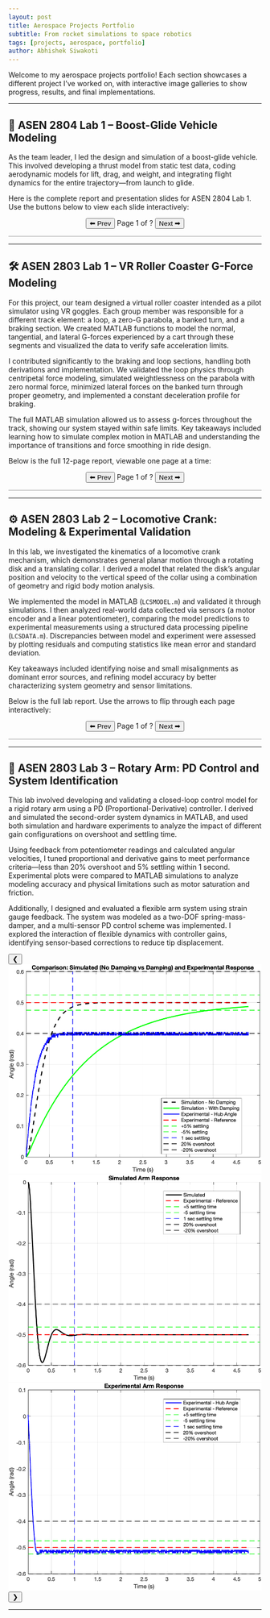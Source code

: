 ```yaml
---
layout: post
title: Aerospace Projects Portfolio
subtitle: From rocket simulations to space robotics
tags: [projects, aerospace, portfolio]
author: Abhishek Siwakoti
---
```


Welcome to my aerospace projects portfolio! Each section showcases a different project I’ve worked on, with interactive image galleries to show progress, results, and final implementations.

---

## 🚀 ASEN 2804 Lab 1 – Boost-Glide Vehicle Modeling

As the team leader, I led the design and simulation of a boost-glide vehicle. This involved developing a thrust model from static test data, coding aerodynamic models for lift, drag, and weight, and integrating flight dynamics for the entire trajectory—from launch to glide.

Here is the complete report and presentation slides for ASEN 2804 Lab 1. Use the buttons below to view each slide interactively:

<div id="pdf3-controls" style="text-align:center; margin-bottom: 1em;">
  <button onclick="prevPDFPage3()">⬅ Prev</button>
  <span>Page <span id="pdf3-page-num">1</span> of <span id="pdf3-page-count">?</span></span>
  <button onclick="nextPDFPage3()">Next ➡</button>
</div>

<canvas id="pdf3-canvas" style="border:1px solid #ccc; display: block; margin: auto;"></canvas>

<script src="https://cdnjs.cloudflare.com/ajax/libs/pdf.js/3.4.120/pdf.min.js"></script>
<script>
  const pdf3Url = '/assets/pdfs/2804_Pres.pdf'; // Make sure filename has no spaces
  let pdf3Doc = null, pdf3PageNum = 1, pdf3Rendering = false, pdf3PendingPage = null;
  const pdf3Canvas = document.getElementById('pdf3-canvas');
  const pdf3Ctx = pdf3Canvas.getContext('2d');
  const pdf3Scale = 1.3;

  pdfjsLib.GlobalWorkerOptions.workerSrc = 'https://cdnjs.cloudflare.com/ajax/libs/pdf.js/3.4.120/pdf.worker.min.js';

  function renderPDF3Page(num) {
    pdf3Rendering = true;
    pdf3Doc.getPage(num).then(function(page) {
      const viewport = page.getViewport({ scale: pdf3Scale });
      pdf3Canvas.height = viewport.height;
      pdf3Canvas.width = viewport.width;

      const renderContext = { canvasContext: pdf3Ctx, viewport: viewport };
      const renderTask = page.render(renderContext);

      renderTask.promise.then(function() {
        pdf3Rendering = false;
        if (pdf3PendingPage !== null) {
          renderPDF3Page(pdf3PendingPage);
          pdf3PendingPage = null;
        }
      });
    });

    document.getElementById('pdf3-page-num').textContent = num;
  }

  function queueRenderPDF3Page(num) {
    if (pdf3Rendering) {
      pdf3PendingPage = num;
    } else {
      renderPDF3Page(num);
    }
  }

  function prevPDFPage3() {
    if (pdf3PageNum <= 1) return;
    pdf3PageNum--;
    queueRenderPDF3Page(pdf3PageNum);
  }

  function nextPDFPage3() {
    if (pdf3PageNum >= pdf3Doc.numPages) return;
    pdf3PageNum++;
    queueRenderPDF3Page(pdf3PageNum);
  }

  pdfjsLib.getDocument(pdf3Url).promise.then(function(pdfDoc_) {
    pdf3Doc = pdfDoc_;
    document.getElementById('pdf3-page-count').textContent = pdf3Doc.numPages;
    renderPDF3Page(pdf3PageNum);
  });
</script>

---

## 🛠️ ASEN 2803 Lab 1 – VR Roller Coaster G-Force Modeling

For this project, our team designed a virtual roller coaster intended as a pilot simulator using VR goggles. Each group member was responsible for a different track element: a loop, a zero-G parabola, a banked turn, and a braking section. We created MATLAB functions to model the normal, tangential, and lateral G-forces experienced by a cart through these segments and visualized the data to verify safe acceleration limits.

I contributed significantly to the braking and loop sections, handling both derivations and implementation. We validated the loop physics through centripetal force modeling, simulated weightlessness on the parabola with zero normal force, minimized lateral forces on the banked turn through proper geometry, and implemented a constant deceleration profile for braking.

The full MATLAB simulation allowed us to assess g-forces throughout the track, showing our system stayed within safe limits. Key takeaways included learning how to simulate complex motion in MATLAB and understanding the importance of transitions and force smoothing in ride design.

Below is the full 12-page report, viewable one page at a time:

<div id="pdf-controls" style="text-align:center; margin-bottom: 1em;">
  <button onclick="prevPDFPage()">⬅ Prev</button>
  <span>Page <span id="pdf-page-num">1</span> of <span id="pdf-page-count">?</span></span>
  <button onclick="nextPDFPage()">Next ➡</button>
</div>

<canvas id="pdf-canvas" style="border:1px solid #ccc; display: block; margin: auto;"></canvas>

<script src="https://cdnjs.cloudflare.com/ajax/libs/pdf.js/3.4.120/pdf.min.js"></script>
<script>
  const url = '/assets/pdfs/2803_Dynamics_Lab_Report.pdf'; // Adjust path if needed
  let pdfDoc = null, pageNum = 1, pageRendering = false, pageNumPending = null;
  const scale = 1.3;
  const canvas = document.getElementById('pdf-canvas');
  const ctx = canvas.getContext('2d');

  pdfjsLib.GlobalWorkerOptions.workerSrc = 'https://cdnjs.cloudflare.com/ajax/libs/pdf.js/3.4.120/pdf.worker.min.js';

  function renderPDFPage(num) {
    pageRendering = true;
    pdfDoc.getPage(num).then(function(page) {
      const viewport = page.getViewport({ scale: scale });
      canvas.height = viewport.height;
      canvas.width = viewport.width;
      const renderContext = { canvasContext: ctx, viewport: viewport };
      const renderTask = page.render(renderContext);
      renderTask.promise.then(function() {
        pageRendering = false;
        if (pageNumPending !== null) {
          renderPDFPage(pageNumPending);
          pageNumPending = null;
        }
      });
    });
    document.getElementById('pdf-page-num').textContent = num;
  }

  function queueRenderPage(num) {
    if (pageRendering) {
      pageNumPending = num;
    } else {
      renderPDFPage(num);
    }
  }

  function prevPDFPage() {
    if (pageNum <= 1) return;
    pageNum--;
    queueRenderPage(pageNum);
  }

  function nextPDFPage() {
    if (pageNum >= pdfDoc.numPages) return;
    pageNum++;
    queueRenderPage(pageNum);
  }

  pdfjsLib.getDocument(url).promise.then(function(pdfDoc_) {
    pdfDoc = pdfDoc_;
    document.getElementById('pdf-page-count').textContent = pdfDoc.numPages;
    renderPDFPage(pageNum);
  });
</script>

---

## ⚙️ ASEN 2803 Lab 2 – Locomotive Crank: Modeling & Experimental Validation

In this lab, we investigated the kinematics of a locomotive crank mechanism, which demonstrates general planar motion through a rotating disk and a translating collar. I derived a model that related the disk’s angular position and velocity to the vertical speed of the collar using a combination of geometry and rigid body motion analysis.

We implemented the model in MATLAB (`LCSMODEL.m`) and validated it through simulations. I then analyzed real-world data collected via sensors (a motor encoder and a linear potentiometer), comparing the model predictions to experimental measurements using a structured data processing pipeline (`LCSDATA.m`). Discrepancies between model and experiment were assessed by plotting residuals and computing statistics like mean error and standard deviation.

Key takeaways included identifying noise and small misalignments as dominant error sources, and refining model accuracy by better characterizing system geometry and sensor limitations.

Below is the full lab report. Use the arrows to flip through each page interactively:

<div id="pdf2-controls" style="text-align:center; margin-bottom: 1em;">
  <button onclick="prevPDFPage2()">⬅ Prev</button>
  <span>Page <span id="pdf2-page-num">1</span> of <span id="pdf2-page-count">?</span></span>
  <button onclick="nextPDFPage2()">Next ➡</button>
</div>

<canvas id="pdf2-canvas" style="border:1px solid #ccc; display: block; margin: auto;"></canvas>

<script src="https://cdnjs.cloudflare.com/ajax/libs/pdf.js/3.4.120/pdf.min.js"></script>
<script>
  const pdf2Url = '/assets/pdfs/ASEN_2803_Lab_2_Locomotive_Crank.pdf'; // Make sure filename has no spaces
  let pdf2Doc = null, pdf2PageNum = 1, pdf2Rendering = false, pdf2PendingPage = null;
  const pdf2Canvas = document.getElementById('pdf2-canvas');
  const pdf2Ctx = pdf2Canvas.getContext('2d');
  const pdf2Scale = 1.3;

  pdfjsLib.GlobalWorkerOptions.workerSrc = 'https://cdnjs.cloudflare.com/ajax/libs/pdf.js/3.4.120/pdf.worker.min.js';

  function renderPDF2Page(num) {
    pdf2Rendering = true;
    pdf2Doc.getPage(num).then(function(page) {
      const viewport = page.getViewport({ scale: pdf2Scale });
      pdf2Canvas.height = viewport.height;
      pdf2Canvas.width = viewport.width;

      const renderContext = { canvasContext: pdf2Ctx, viewport: viewport };
      const renderTask = page.render(renderContext);

      renderTask.promise.then(function() {
        pdf2Rendering = false;
        if (pdf2PendingPage !== null) {
          renderPDF2Page(pdf2PendingPage);
          pdf2PendingPage = null;
        }
      });
    });

    document.getElementById('pdf2-page-num').textContent = num;
  }

  function queueRenderPDF2Page(num) {
    if (pdf2Rendering) {
      pdf2PendingPage = num;
    } else {
      renderPDF2Page(num);
    }
  }

  function prevPDFPage2() {
    if (pdf2PageNum <= 1) return;
    pdf2PageNum--;
    queueRenderPDF2Page(pdf2PageNum);
  }

  function nextPDFPage2() {
    if (pdf2PageNum >= pdf2Doc.numPages) return;
    pdf2PageNum++;
    queueRenderPDF2Page(pdf2PageNum);
  }

  pdfjsLib.getDocument(pdf2Url).promise.then(function(pdfDoc_) {
    pdf2Doc = pdfDoc_;
    document.getElementById('pdf2-page-count').textContent = pdf2Doc.numPages;
    renderPDF2Page(pdf2PageNum);
  });
</script>


---

## 🧪 ASEN 2803 Lab 3 – Rotary Arm: PD Control and System Identification

This lab involved developing and validating a closed-loop control model for a rigid rotary arm using a PD (Proportional-Derivative) controller. I derived and simulated the second-order system dynamics in MATLAB, and used both simulation and hardware experiments to analyze the impact of different gain configurations on overshoot and settling time.

Using feedback from potentiometer readings and calculated angular velocities, I tuned proportional and derivative gains to meet performance criteria—less than 20% overshoot and 5% settling within 1 second. Experimental plots were compared to MATLAB simulations to analyze modeling accuracy and physical limitations such as motor saturation and friction.

Additionally, I designed and evaluated a flexible arm system using strain gauge feedback. The system was modeled as a two-DOF spring-mass-damper, and a multi-sensor PD control scheme was implemented. I explored the interaction of flexible dynamics with controller gains, identifying sensor-based corrections to reduce tip displacement.

<div class="carousel" id="carousel-4">
  <button class="carousel-btn prev" onclick="plusSlides(-1, 3)">&#10094;</button>
  <div class="carousel-images">
    <img src="/assets/img/asen2803_lab3_sim_response.png" class="carousel-image active" alt="MATLAB Simulated Step Response">
    <img src="/assets/img/asen2803_lab3_hardware_response.png" class="carousel-image" alt="Hardware Response vs. Simulation">
    <img src="/assets/img/asen2803_lab3_control_diagram.png" class="carousel-image" alt="Control Block Diagram">
  </div>
  <button class="carousel-btn next" onclick="plusSlides(1, 3)">&#10095;</button>
</div>

---
